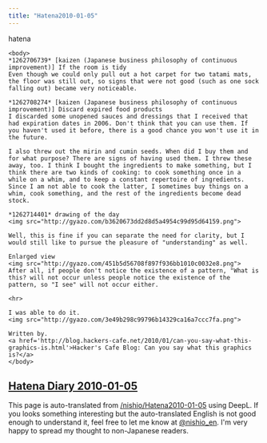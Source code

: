 ```yaml
---
title: "Hatena2010-01-05"
---
```


hatena

```
<body>
*1262706739* [kaizen (Japanese business philosophy of continuous improvement)] If the room is tidy
Even though we could only pull out a hot carpet for two tatami mats, the floor was still out, so signs that were not good (such as one sock falling out) became very noticeable.

*1262708274* [kaizen (Japanese business philosophy of continuous improvement)] Discard expired food products
I discarded some unopened sauces and dressings that I received that had expiration dates in 2006. Don't think that you can use them. If you haven't used it before, there is a good chance you won't use it in the future.

I also threw out the mirin and cumin seeds. When did I buy them and for what purpose? There are signs of having used them. I threw these away, too. I think I bought the ingredients to make something, but I think there are two kinds of cooking: to cook something once in a while on a whim, and to keep a constant repertoire of ingredients. Since I am not able to cook the latter, I sometimes buy things on a whim, cook something, and the rest of the ingredients become dead stock.

*1262714401* drawing of the day
<img src="http://gyazo.com/b3620673dd2d8d5a4954c99d95d64159.png">

Well, this is fine if you can separate the need for clarity, but I would still like to pursue the pleasure of "understanding" as well.

Enlarged view
<img src="http://gyazo.com/451b5d56708f897f936bb1010c0032e8.png">
After all, if people don't notice the existence of a pattern, "What is this? will not occur unless people notice the existence of the pattern, so "I see" will not occur either.

<hr>

I was able to do it.
<img src="http://gyazo.com/3e49b298c99796b14329ca16a7ccc7fa.png">

Written by.
<a href='http://blog.hackers-cafe.net/2010/01/can-you-say-what-this-graphics-is.html'>Hacker's Cafe Blog: Can you say what this graphics is?</a>
</body>
```


[Hatena Diary 2010-01-05](https://nishiohirokazu.hatenadiary.org/archive/2010/01/05)
---
This page is auto-translated from [/nishio/Hatena2010-01-05](https://scrapbox.io/nishio/Hatena2010-01-05) using DeepL. If you looks something interesting but the auto-translated English is not good enough to understand it, feel free to let me know at [@nishio_en](https://twitter.com/nishio_en). I'm very happy to spread my thought to non-Japanese readers.